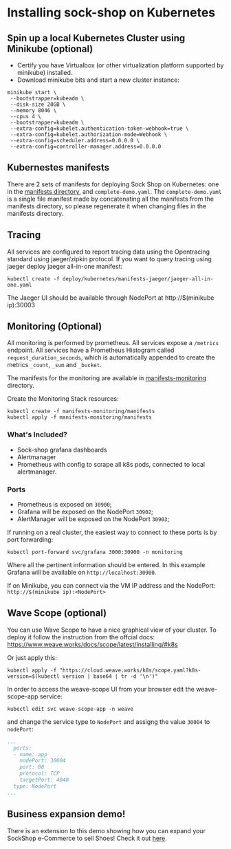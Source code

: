 # Installing sock-shop on Kubernetes

## Spin up a local Kubernetes Cluster using Minikube (optional)

 * Certify you have Virtualbox (or other virtualization platform supported by minikube) installed.
 * Download minikube bits and start a new cluster instance:

```
minikube start \
 --bootstrapper=kubeadm \
 --disk-size 20GB \
 --memory 8046 \
 --cpus 4 \
 --bootstrapper=kubeadm \
 --extra-config=kubelet.authentication-token-webhook=true \
 --extra-config=kubelet.authorization-mode=Webhook \
 --extra-config=scheduler.address=0.0.0.0 \
 --extra-config=controller-manager.address=0.0.0.0
 ```


## Kubernestes manifests

There are 2 sets of manifests for deploying Sock Shop on Kubernetes: one in the [manifests directory](manifests/), and `complete-demo.yaml`. The `complete-demo.yaml` is a single file manifest
made by concatenating all the manifests from the manifests directory, so please regenerate it when changing files in the manifests directory.

## Tracing

All services are configured to report tracing data using the Opentracing standard using jaeger/zipkin protocol.
If you want to query tracing using jaeger deploy jaeger all-in-one manifest:

```
kubectl create -f deploy/kubernetes/manifests-jaeger/jaeger-all-in-one.yaml
```

The Jaeger UI should be available through NodePort at http://$(minikube ip):30003

## Monitoring (Optional)

All monitoring is performed by prometheus. All services expose a `/metrics` endpoint. All services have a Prometheus Histogram called `request_duration_seconds`, which is automatically appended to create the metrics `_count`, `_sum` and `_bucket`.

The manifests for the monitoring are available in [manifests-monitoring](./manifests-monitoring) directory.

Create the Monitoring Stack resources:
```
kubectl create -f manifests-monitoring/manifests
kubectl apply -f manifests-monitoring/manifests
```

### What's Included?

* Sock-shop grafana dashboards
* Alertmanager
* Prometheus with config to scrape all k8s pods, connected to local alertmanager.

### Ports

 * Prometheus is exposed on `30900`;
 * Grafana will be exposed on the NodePort `30902`;
 * AlertManager will be exposed on the NodePort `30903`;

If running on a real cluster, the easiest way to connect to these ports is by port forwarding:
```
kubectl port-forward svc/grafana 3000:30900 -n monitoring
```

Where all the pertinent information should be entered. In this example Grafana will be available on `http://localhost:30900`.

If on Minikube, you can connect via the VM IP address and the NodePort: `http://$(minikube ip):<NodePort>`

## Wave Scope (optional)

You can use Wave Scope to have a nice graphical view of your cluster.
To deploy it follow the instruction from the offcial docs: https://www.weave.works/docs/scope/latest/installing/#k8s

Or just apply this:

```
kubectl apply -f "https://cloud.weave.works/k8s/scope.yaml?k8s-version=$(kubectl version | base64 | tr -d '\n')"
```

In order to access the weave-scope UI from your browser edit the weave-scope-app service:

```
kubectl edit svc weave-scope-app -n weave
```

and change the service type to `NodePort` and assigng the value `30004` to `nodePort`:

```yaml
...
  ports:
  - name: app
    nodePort: 30004
    port: 80
    protocol: TCP
    targetPort: 4040
  type: NodePort
...
```

## Business expansion demo!

There is an extension to this demo showing how you can expand your SockShop e-Commerce to sell Shoes! Check it out [here](manifests-business-expansion/README.md).